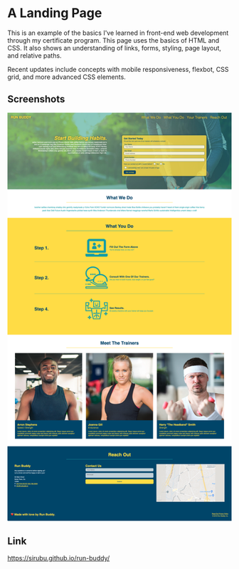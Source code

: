 # A Landing Page #
This is an example of the basics I've learned in front-end web development through my certificate program. This page uses the basics of HTML and CSS. It also shows an understanding of links, forms, styling, page layout, and relative paths. 


Recent updates include concepts with mobile responsiveness, flexbot, CSS grid, and more advanced CSS elements.

## Screenshots ##
![Page Screenshot](./assets/images/Screenshot.png)

## Link ##
https://sirubu.github.io/run-buddy/